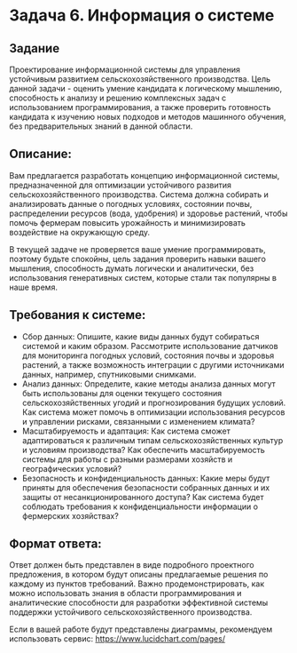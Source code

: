 # Задача 6. Информация о системе

## Задание

Проектирование информационной системы для управления устойчивым развитием сельскохозяйственного производства. Цель данной задачи - оценить умение кандидата к логическому мышлению, способность к анализу и решению комплексных задач с использованием программирования, а также проверить готовность кандидата к изучению новых подходов и методов машинного обучения, без предварительных знаний в данной области. 

## Описание:

Вам предлагается разработать концепцию информационной системы, предназначенной для оптимизации устойчивого развития сельскохозяйственного производства. Система должна собирать и анализировать данные о погодных условиях, состоянии почвы, распределении ресурсов (вода, удобрения) и здоровье растений, чтобы помочь фермерам повысить урожайность и минимизировать воздействие на окружающую среду.

В текущей задаче не проверяется ваше умение программировать, поэтому будьте спокойны, цель задания проверить навыки вашего мышления, способность думать логически и аналитически, без использования генеративных систем, которые стали так популярны в наше время.

## Требования к системе: 

- Сбор данных: Опишите, какие виды данных будут собираться системой и каким образом. Рассмотрите использование датчиков для мониторинга погодных условий, состояния почвы и здоровья растений, а также возможность интеграции с другими источниками данных, например, спутниковыми снимками.
- Анализ данных: Определите, какие методы анализа данных могут быть использованы для оценки текущего состояния сельскохозяйственных угодий и прогнозирования будущих условий. Как система может помочь в оптимизации использования ресурсов и управлении рисками, связанными с изменением климата?
- Масштабируемость и адаптация: Как система сможет адаптироваться к различным типам сельскохозяйственных культур и условиям производства? Как обеспечить масштабируемость системы для работы с разными размерами хозяйств и географических условий?
- Безопасность и конфиденциальность данных: Какие меры будут приняты для обеспечения безопасности собранных данных и их защиты от несанкционированного доступа? Как система будет соблюдать требования к конфиденциальности информации о фермерских хозяйствах?

## Формат ответа:

Ответ должен быть представлен в виде подробного проектного предложения, в котором будут описаны предлагаемые решения по каждому из пунктов требований. Важно продемонстрировать, как можно использовать знания в области программирования и аналитические способности для разработки эффективной системы поддержки устойчивого сельскохозяйственного производства.

Если в вашей работе будут представлены диаграммы, рекомендуем использовать сервис: https://www.lucidchart.com/pages/ 



